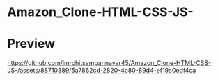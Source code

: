 ﻿# Amazon_Clone-HTML-CSS-JS-


# Preview 

https://github.com/imrohitsampannavar45/Amazon_Clone-HTML-CSS-JS-/assets/88710389/5a7862cd-2820-4c80-89d4-ef19a0edf4ca

